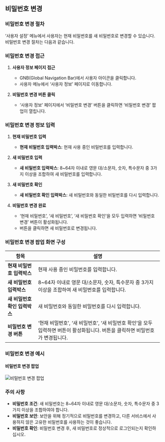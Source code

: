 ## 비밀번호 변경

### 비밀번호 변경 절차

‘사용자 설정’ 메뉴에서 사용자는 현재 비밀번호를 새 비밀번호로 변경할 수 있습니다. 비밀번호 변경 절차는 다음과 같습니다.

### 비밀번호 변경 접근

1. **사용자 정보 페이지 접근**
   - GNB(Global Navigation Bar)에서 사용자 아이콘을 클릭합니다.
   - 사용자 메뉴에서 ‘사용자 정보’ 페이지로 이동합니다.

2. **비밀번호 변경 버튼 클릭**
   - ‘사용자 정보’ 페이지에서 ‘비밀번호 변경’ 버튼을 클릭하면 ‘비밀번호 변경’ 팝업이 열립니다.

### 비밀번호 변경 정보 입력

1. **현재 비밀번호 입력**
   - **현재 비밀번호 입력박스**: 현재 사용 중인 비밀번호를 입력합니다.

2. **새 비밀번호 입력**
   - **새 비밀번호 입력박스**: 8~64자 이내로 영문 대/소문자, 숫자, 특수문자 중 3가지 이상을 조합하여 새 비밀번호를 입력합니다.

3. **새 비밀번호 확인**
   - **새 비밀번호 확인 입력박스**: 새 비밀번호와 동일한 비밀번호를 다시 입력합니다.

4. **비밀번호 변경 완료**
   - ‘현재 비밀번호’, ‘새 비밀번호’, ‘새 비밀번호 확인’을 모두 입력하면 ‘비밀번호 변경’ 버튼이 활성화됩니다.
   - 버튼을 클릭하면 새 비밀번호로 변경됩니다.

### 비밀번호 변경 팝업 화면 구성

| 항목                      | 설명                                                                      |
|-------------------------|-------------------------------------------------------------------------|
| **현재 비밀번호 입력박스**    | 현재 사용 중인 비밀번호를 입력합니다.                                                 |
| **새 비밀번호 입력박스**     | 8~64자 이내로 영문 대/소문자, 숫자, 특수문자 중 3가지 이상을 조합하여 새 비밀번호를 입력합니다.           |
| **새 비밀번호 확인 입력박스** | 새 비밀번호와 동일한 비밀번호를 다시 입력합니다.                                          |
| **비밀번호 변경 버튼**       | ‘현재 비밀번호’, ‘새 비밀번호’, ‘새 비밀번호 확인’을 모두 입력하면 버튼이 활성화됩니다. 버튼을 클릭하면 비밀번호가 변경됩니다. |

### 비밀번호 변경 예시

#### 비밀번호 변경 팝업

![비밀번호 변경 팝업](path/to/password_change_popup_image.png)

### 주의 사항

- **비밀번호 조건**: 새 비밀번호는 8~64자 이내로 영문 대/소문자, 숫자, 특수문자 중 3가지 이상을 조합하여야 합니다.
- **비밀번호 보안**: 보안을 위해 정기적으로 비밀번호를 변경하고, 다른 서비스에서 사용하지 않은 고유한 비밀번호를 사용하는 것이 좋습니다.
- **비밀번호 확인**: 비밀번호 변경 후, 새 비밀번호로 정상적으로 로그인되는지 확인하십시오.
